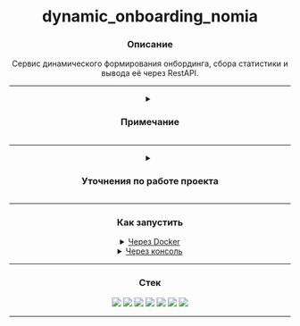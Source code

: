 <div align="center">
  <h1>dynamic_onboarding_nomia</h1>
  <h3>Описание</h3>
  <p>Сервис динамического формирования онбординга, сбора статистики и вывода её через RestAPI.</p>
  <hr>
</div>
<details>
<summary align="center"><h3>Примечание</h3></summary>
  <p align="center">Мной было решено уйти от концепции дерева, т.к. такая реализация не позволяет
    достаточно гибко формировать вопросы для клиента и вызывает неудобство работы с множественными полями.<br>
    В итоге было решено реализовать онбординг в виде <b>однонаправленной сети</b>.<br>
    "Цельным" онбордингом является только <b>начальный</b>, при этом его <b>потомки</b> больше похожи на конструктор,
    из которых собирается следующая страница онбординга, так же в основе такого решения лежит концепция в виде <b>от общего к частному</b>.<br><br>
    Есть определённые условия, которых необходимо придерживаться для корректного вывода<b>(в проекте реализована валидация сохранения/редактирование через админ-панель и ORM)</b>:<br>
    <ol>
      <li> Запрещены циклические вызовы опросников, чтобы клиент не попал в бесконечные ответы и не "ломал" статистику;</li>
      <li> Опросник ссылается на следующий опросник только из одного поля, иначе сама логика онбординга построена не правильно;</li>
      <li> Скрытие опросников, клиент на которые уже отвечал - поддержка чистоты статистики и защита от случайных связей;</li>
      <li> Начало онбординга всегда состоит из одного опросника, при этом любой потомок может стать "началом", отдельно от родителя.</li>
    </ol>
  </p>
</details>
<hr>
<details>
<summary align="center"><h3>Уточнения по работе проекта</h3></summary>
<ol>
  <p align="center">Работа с пользователем упрощена до минимума, одна форма для регистрации и авторизации.</p>
  <p align="center">В объекте модели <b>"Тип поля"</b> регулярное выражение "главнее" типа, т.е. его наличие поменяет поле на <b>"text"</b>.</p>
  <p align="center">В форме создания <b>"Поле опроса"</b> пункт <b>"Значения поля"</b> закастомлен через <code>JS</code>, от выбора в <b>"Тип поля"</b> он может быть множественным или единичным,
    следите за состоянием, возможно, могло что-то поломаться.
  </p>
  <p align="center">В <b>"Начальные опросы"</b> можно указать другое начало онбординга, изменив единсвенный элемент.</p>
  <p align="center">На детальной странице элемента <b>"Поля опроса"</b>, если у него несколько значений для выбора, выводится диаграмма с информацией из <b>"Данные по опросу"</b>.</p>
  <p align="center">Имеется <b>"ручка"</b> с выводом ответов клиентов на опросники, подключен filter и пагинация, с реализацией можно познакомиться на странице <code>Swagger-a</code><b>(кнопка-ссылка на главной странице)</b>.</p>
  <p align="center">Тестовые данные<b>(типы полей, опросы, поля опросов)</b> формируются через <a     
     href="https://github.com/VladislavYar/dynamic_onboarding_nomia/blob/main/src/core/management/commands/test_data.py">
    <code>management command</code></a>, там вы можете убрать, например, обязательные поля или "мешающие" типы.
  </p>
  </details>
<hr>

<h3 align="center">Как запустить</h3>
<details>
  <p align="center"><summary align="center"><ins>Через Docker</ins></summary></p>
  <ul>
    <li align="center">1. Создать и заполнить файл <code>.env</code> в папке 
      <a href="https://github.com/VladislavYar/dynamic_onboarding_nomia/tree/main/infra"><code>infra</code></a> по шаблону 
        <a href="https://github.com/VladislavYar/dynamic_onboarding_nomia/blob/main/infra/.env.example"><code>.env.example</code></a>.
    </li>
    <li align="center">
      <p>2. Если имеется утилита <code>Make</code>, в корне проекта выполнить команду <code>make project-init</code>,</p>
      <p>иначе</p>
      <p>выполнить команду <code>docker compose -f ./infra/docker-compose.yml --env-file ./infra/.env up -d</code>.</p>
      <p><code>Docker</code> соберёт контейнеры с <code>postgreSQL</code>, <b>приложением</b>, выполнит миграцию,</p>
      <p>заполнит БД тестовыми данными, создаст superuser-a.</p>
      <p>После сервер будет доступен по адрессу: <code>http://127.0.0.1:8000/</code>.</p>
    </li>
    <li align="center">
      <p><b>Примечание</b></p>
      <p>В контейнер с приложением проброшен <code>volume</code> с кодом, изменение кода в проекте обновляет его в контейнере и перезапускает сервер.</p>
    </li>
    <li align="center">
      <p>Последующие запуски проекта осуществляются через команду <code>make project-start</code></p>
      <p>или</p>
      <p><code>docker compose -f ./infra/docker-compose-start.yml --env-file ./infra/.env up -d</code></p>
    </li>
  </ul>
</details>

<details>
  <p align="center"><summary align="center"><ins>Через консоль</ins></summary></p>
  <ul>
    <li align="center">1. Создать и заполнить файл <code>.env</code> в папке 
      <a href="https://github.com/VladislavYar/dynamic_onboarding_nomia/tree/main/infra"><code>infra</code></a> по шаблону 
        <a href="https://github.com/VladislavYar/dynamic_onboarding_nomia/blob/main/infra/.env.example"><code>.env.example</code></a>.
    </li>
    <li align="center">
      <p>2. Создать БД в <code>postgreSQL</code>.</p>
    </li>
    <li align="center">
      <p>3. Установить poetry <code>pip install poetry</code>.</p>
    </li>
    <li align="center">
      <p>4. Создать и активировать виртуальную оболочку <code>poetry shell</code>.</p>
    </li>
    <li align="center">
      <p>5. Установить зависимости <code>poetry install</code>.</p>
    </li>
    <li align="center">
      <p>6. Выполнить миграцию БД <code>python src/manage.py migrate</code>.</p>
    </li>
        <li align="center">
      <p>7. Создать superuser-a <code>python src/manage.py createsuperuser --noinput</code>.</p>
    </li>
    </li>
        <li align="center">
      <p>8. Заполнить БД тестовыми данными <code>python src/manage.py test_data</code>.</p>
    </li>
    </li>
        <li align="center">
      <p>9. Запустить сервер <code>python src/manage.py runserver</code>.</p>
    </li>
    <li align="center">
      <p>10. Сервер будет доступен по адрессу: <code>http://127.0.0.1:8000/</code>.</p>
    </li>
  </ul>
</details>
<hr>

<h3 align="center">Стек</h3>
<p align="center">
  <img src="https://img.shields.io/badge/Python-3.12.3-red?style=flat&logo=python&logoColor=white">
  <img src="https://img.shields.io/badge/Django-5.0.4-red?style=flat&logo=django&logoColor=white">
  <img src="https://img.shields.io/badge/DjangoRestFramework-3.15.1-red?style=flat">
  <img src="https://img.shields.io/badge/PostgreSQL-Latest-red?style=flat&logo=postgresql&logoColor=white">
  <img src="https://img.shields.io/badge/Docker-Latest-red?style=flat&logo=docker&logoColor=white">
  <img src="https://img.shields.io/badge/Swagger-Latest-red?style=flat&logo=swagger&logoColor=white">
  <img src="https://img.shields.io/badge/Poetry-Latest-red?style=flat&logo=poetry&logoColor=white">
</p>
<hr>
